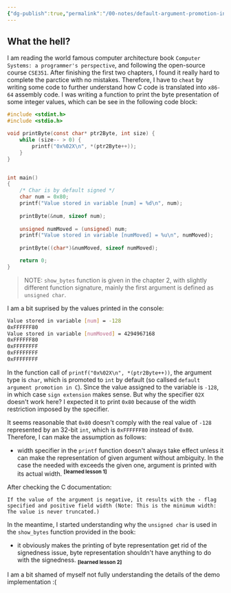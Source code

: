 ```yaml
---
{"dg-publish":true,"permalink":"/00-notes/default-argument-promotion-in-c/","noteIcon":"","created":"2024-01-27T07:59:15.579+01:00","updated":"2024-01-27T07:59:32.671+01:00"}
---
```



## What the hell?

I am reading the world famous computer architecture book `Computer Systems: a programmer's perspective`, and following the open-source course `CSE351`. After finishing the first two chapters, I found it really hard to complete the parctice with no mistakes. Therefore, I have to `cheat` by writing some code to further understand how C code is translated into `x86-64` assembly code. I was writing a function to print the byte presentation of some integer values, which can be see in the following code block:

```c
#include <stdint.h>
#include <stdio.h>

void printByte(const char* ptr2Byte, int size) {
    while (size-- > 0) {
        printf("0x%02X\n", *(ptr2Byte++));
    }
}


int main()
{
    /* Char is by default signed */
    char num = 0x80;
    printf("Value stored in variable [num] = %d\n", num);
    
    printByte(&num, sizeof num);
    
    unsigned numMoved = (unsigned) num;
    printf("Value stored in variable [numMoved] = %u\n", numMoved);
    
    printByte((char*)&numMoved, sizeof numMoved);

    return 0;
}
```
> NOTE: `show_bytes` function is given in the chapter 2, with slightly different function signature, mainly the first argument is defined as `unsigned char`.

I am a bit suprised by the values printed in the console:

```bash
Value stored in variable [num] = -128
0xFFFFFF80
Value stored in variable [numMoved] = 4294967168
0xFFFFFF80
0xFFFFFFFF
0xFFFFFFFF
0xFFFFFFFF
```
In the function call of `printf("0x%02X\n", *(ptr2Byte++))`, the argument type is `char`, which is promoted to `int` by default (so callsed `default argument promotion in C`). Since the value assigned to the variable is `-128`, in which case `sign extension` makes sense. But why the specifier `02X` doesn't work here? I expected it to print `0x80` because of the width restriction imposed by the specifier.

It seems reasonable that `0x80` doesn't comply with the real value of `-128` represented by an 32-bit `int`, which is `0xFFFFFF80` instead of `0x80`. Therefore, I can make the assumption as follows:
- width specifier in the `printf` function doesn't always take effect unless it can make the representation of given argument without ambiguity. In the case the needed with exceeds the given one, argument is printed with its actual width. <sup>**[learned lesson 1]**</sup>

After checking the C documentation:

`If the value of the argument is negative, it results with the - flag specified and positive field width (Note: This is the minimum width: The value is never truncated.)`

In the meantime, I started understanding why the `unsigned char` is used in the `show_bytes` function provided in the book:
- it obviously makes the printing of byte representation get rid of the signedness issue, byte representation shouldn't have anything to do with the signedness. <sub>**[learned lesson 2]**</sub>

I am a bit shamed of myself not fully understanding the details of the demo implementation :(

